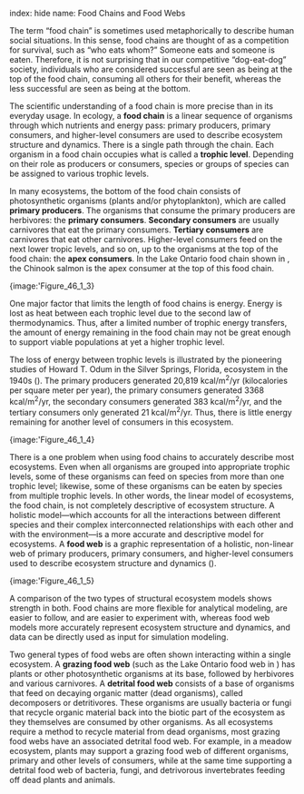 index: hide
name: Food Chains and Food Webs

The term “food chain” is sometimes used metaphorically to describe human social situations. In this sense, food chains are thought of as a competition for survival, such as “who eats whom?” Someone eats and someone is eaten. Therefore, it is not surprising that in our competitive  “dog-eat-dog” society, individuals who are considered successful are seen as being at the top of the food chain, consuming all others for their benefit, whereas the less successful are seen as being at the bottom.

The scientific understanding of a food chain is more precise than in its everyday usage. In ecology, a  **food chain** is a linear sequence of organisms through which nutrients and energy pass: primary producers, primary consumers, and higher-level consumers are used to describe ecosystem structure and dynamics. There is a single path through the chain. Each organism in a food chain occupies what is called a  **trophic level**. Depending on their role as producers or consumers, species or groups of species can be assigned to various trophic levels.

In many ecosystems, the bottom of the food chain consists of photosynthetic organisms (plants and/or phytoplankton), which are called  **primary producers**. The organisms that consume the primary producers are herbivores: the  **primary consumers**.  **Secondary consumers** are usually carnivores that eat the primary consumers.  **Tertiary consumers** are carnivores that eat other carnivores. Higher-level consumers feed on the next lower tropic levels, and so on, up to the organisms at the top of the food chain: the  **apex consumers**. In the Lake Ontario food chain shown in , the Chinook salmon is the apex consumer at the top of this food chain.


{image:'Figure_46_1_3}
        

One major factor that limits the length of food chains is energy. Energy is lost as heat between each trophic level due to the second law of thermodynamics. Thus, after a limited number of trophic energy transfers, the amount of energy remaining in the food chain may not be great enough to support viable populations at yet a higher trophic level.

The loss of energy between trophic levels is illustrated by the pioneering studies of Howard T. Odum in the Silver Springs, Florida, ecosystem in the 1940s (). The primary producers generated 20,819 kcal/m<sup>2</sup>/yr (kilocalories per square meter per year), the primary consumers generated 3368 kcal/m<sup>2</sup>/yr, the secondary consumers generated 383 kcal/m<sup>2</sup>/yr, and the tertiary consumers only generated 21 kcal/m<sup>2</sup>/yr. Thus, there is little energy remaining for another level of consumers in this ecosystem.


{image:'Figure_46_1_4}
        

There is a one problem when using food chains to accurately describe most ecosystems. Even when all organisms are grouped into appropriate trophic levels, some of these organisms can feed on species from more than one trophic level; likewise, some of these organisms can be eaten by species from multiple trophic levels. In other words, the linear model of ecosystems, the food chain, is not completely descriptive of ecosystem structure. 	A holistic model—which accounts for all the interactions between different species and their complex interconnected relationships with each other and with the environment—is a more accurate and descriptive model for ecosystems. A  **food web** is a graphic representation of a holistic, non-linear web of primary producers, primary consumers, and higher-level consumers used to describe ecosystem structure and dynamics ().


{image:'Figure_46_1_5}
        

A comparison of the two types of structural ecosystem models shows strength in both. Food chains are more flexible for analytical modeling, are easier to follow, and are easier to experiment with, whereas food web models more accurately represent ecosystem structure and dynamics, and data can be directly used as input for simulation modeling.

Two general types of food webs are often shown interacting within a single ecosystem. A  **grazing food web** (such as the Lake Ontario food web in ) has plants or other photosynthetic organisms at its base, followed by herbivores and various carnivores. A  **detrital food web** consists of a base of organisms that feed on decaying organic matter (dead organisms), called decomposers or detritivores. These organisms are usually bacteria or fungi that recycle organic material back into the biotic part of the ecosystem as they themselves are consumed by other organisms. As all ecosystems require a method to recycle material from dead organisms, most grazing food webs have an associated detrital food web. For example, in a meadow ecosystem, plants may support a grazing food web of different organisms, primary and other levels of consumers, while at the same time supporting a detrital food web of bacteria, fungi, and detrivorous invertebrates feeding off dead plants and animals.
